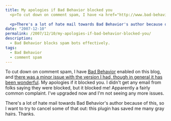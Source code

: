 ```yaml
---
title: My apologies if Bad Behavior blocked you
  <p>To cut down on comment spam, I have <a href="http://www.bad-behavior.ioerror.us/">Bad Behavior</a> enabled on this blog, and <a href="http://www.bad-behavior.ioerror.us/2007/12/06/bad-behavior-2011/">there was an issue with the version I had</a>.  My apologies if it blocked you.  I didn't get any email from folks saying they were blocked, but it blocked me!  Apparently a fairly common complaint.  I've upgraded now and I'm not seeing any more issues.</p>
  
  <p>There's a lot of hate mail towards Bad Behavior's author because of this, so I want to try to cancel some of that out: this plugin has saved me many gray hairs.  Thanks.</p>
date: "2007-12-10"
permalink: /2007/12/10/my-apologies-if-bad-behavior-blocked-you/
description:
  - Bad Behavior blocks spam bots effectively.
tags:
  - Bad Behavior
  - comment spam
---
```

To cut down on comment spam, I have [Bad Behavior][1] enabled on this blog, and [there was a minor issue with the version I had, though in general it has been wonderful][2]. My apologies if it blocked you. I didn't get any email from folks saying they were blocked, but it blocked me! Apparently a fairly common complaint. I've upgraded now and I'm not seeing any more issues.

There's a lot of hate mail towards Bad Behavior's author because of this, so I want to try to cancel some of that out: this plugin has saved me many gray hairs. Thanks.

 [1]: http://www.bad-behavior.ioerror.us/
 [2]: http://www.bad-behavior.ioerror.us/2007/12/06/bad-behavior-2011/
